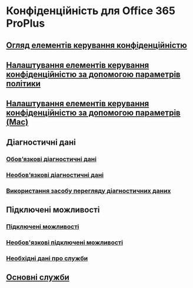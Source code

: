 # Конфіденційність для Office 365 ProPlus
## [Огляд елементів керування конфіденційністю](overview-privacy-controls.md)
## [Налаштування елементів керування конфіденційністю за допомогою параметрів політики](manage-privacy-controls.md)
## [Налаштування елементів керування конфіденційністю за допомогою параметрів (Mac)](mac-privacy-preferences.md)

## Діагностичні дані
### [Обов’язкові діагностичні дані](required-diagnostic-data.md)
### [Необов’язкові діагностичні дані](optional-diagnostic-data.md)
### [Використання засобу перегляду діагностичних даних](https://support.office.com/article/cf761ce9-d805-4c60-a339-4e07f3182855)

## Підключені можливості
### [Підключені можливості](connected-experiences.md)
### [Необов'язкові підключені можливості](optional-connected-experiences.md)
### [Необхідні дані про служби](required-service-data.md)

## [Основні служби](essential-services.md)